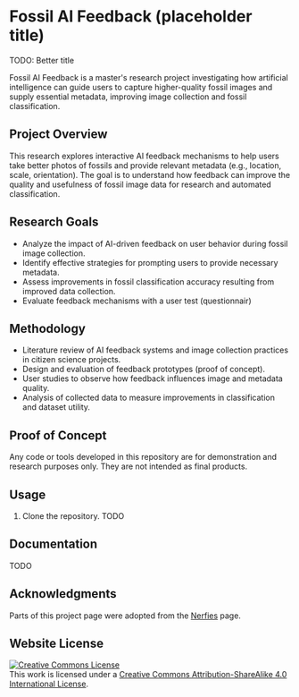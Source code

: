 # Fossil AI Feedback (placeholder title)
TODO: Better title

Fossil AI Feedback is a master's research project investigating how artificial intelligence can guide users to capture higher-quality fossil images and supply essential metadata, improving image collection and fossil classification.

## Project Overview

This research explores interactive AI feedback mechanisms to help users take better photos of fossils and provide relevant metadata (e.g., location, scale, orientation). The goal is to understand how feedback can improve the quality and usefulness of fossil image data for research and automated classification.

## Research Goals

- Analyze the impact of AI-driven feedback on user behavior during fossil image collection.
- Identify effective strategies for prompting users to provide necessary metadata.
- Assess improvements in fossil classification accuracy resulting from improved data collection.
- Evaluate feedback mechanisms with a user test (questionnair)

## Methodology

- Literature review of AI feedback systems and image collection practices in citizen science projects.
- Design and evaluation of feedback prototypes (proof of concept).
- User studies to observe how feedback influences image and metadata quality.
- Analysis of collected data to measure improvements in classification and dataset utility.

## Proof of Concept

Any code or tools developed in this repository are for demonstration and research purposes only. They are not intended as final products.

## Usage

1. Clone the repository.
TODO

## Documentation

TODO

## Acknowledgments

Parts of this project page were adopted from the [Nerfies](https://nerfies.github.io/) page.

## Website License
<a rel="license" href="http://creativecommons.org/licenses/by-sa/4.0/"><img alt="Creative Commons License" style="border-width:0" src="https://i.creativecommons.org/l/by-sa/4.0/88x31.png" /></a><br />This work is licensed under a <a rel="license" href="http://creativecommons.org/licenses/by-sa/4.0/">Creative Commons Attribution-ShareAlike 4.0 International License</a>.
